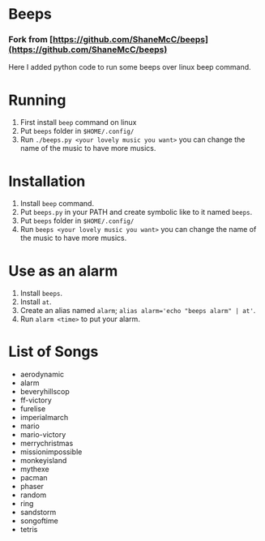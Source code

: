 # Beeps
### Fork from [https://github.com/ShaneMcC/beeps](https://github.com/ShaneMcC/beeps)

Here I added python code to run some beeps over linux beep command.

# Running
1. First install `beep` command on linux
2. Put `beeps` folder in `$HOME/.config/`
3. Run `./beeps.py <your lovely music you want>` you can change the name of the music to have more musics.

# Installation
1. Install `beep` command.
2. Put `beeps.py` in your PATH and create symbolic like to it named `beeps`.
3. Put `beeps` folder in `$HOME/.config/`
4. Run `beeps <your lovely music you want>` you can change the name of the music to have more musics.

# Use as an alarm
1. Install `beeps`.
2. Install `at`.
3. Create an alias named `alarm`; `alias alarm='echo "beeps alarm" | at'`.
4. Run `alarm <time>` to put your alarm.

# List of Songs
- aerodynamic  
- alarm  
- beveryhillscop
- ff-victory
- furelise
- imperialmarch
- mario
- mario-victory
- merrychristmas
- missionimpossible
- monkeyisland
- mythexe
- pacman
- phaser
- random
- ring
- sandstorm
- songoftime
- tetris
